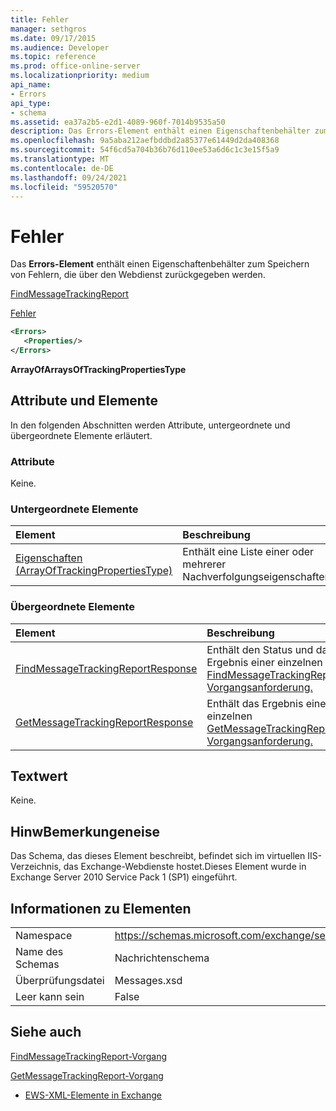 ```yaml
---
title: Fehler
manager: sethgros
ms.date: 09/17/2015
ms.audience: Developer
ms.topic: reference
ms.prod: office-online-server
ms.localizationpriority: medium
api_name:
- Errors
api_type:
- schema
ms.assetid: ea37a2b5-e2d1-4089-960f-7014b9535a50
description: Das Errors-Element enthält einen Eigenschaftenbehälter zum Speichern von Fehlern, die über den Webdienst zurückgegeben werden.
ms.openlocfilehash: 9a5aba212aefbddbd2a85377e61449d2da408368
ms.sourcegitcommit: 54f6cd5a704b36b76d110ee53a6d6c1c3e15f5a9
ms.translationtype: MT
ms.contentlocale: de-DE
ms.lasthandoff: 09/24/2021
ms.locfileid: "59520570"
---
```

# <a name="errors"></a>Fehler

Das **Errors-Element** enthält einen Eigenschaftenbehälter zum Speichern von Fehlern, die über den Webdienst zurückgegeben werden. 
  
[FindMessageTrackingReport](findmessagetrackingreport.md)
  
[Fehler](errors-ex15websvcsotherref.md)
  
```xml
<Errors>
   <Properties/>
</Errors>
```

 **ArrayOfArraysOfTrackingPropertiesType**
## <a name="attributes-and-elements"></a>Attribute und Elemente

In den folgenden Abschnitten werden Attribute, untergeordnete und übergeordnete Elemente erläutert.
  
### <a name="attributes"></a>Attribute

Keine.
  
### <a name="child-elements"></a>Untergeordnete Elemente

|**Element**|**Beschreibung**|
|:-----|:-----|
|[Eigenschaften (ArrayOfTrackingPropertiesType)](properties-arrayoftrackingpropertiestype.md) <br/> |Enthält eine Liste einer oder mehrerer Nachverfolgungseigenschaften.  <br/> |
   
### <a name="parent-elements"></a>Übergeordnete Elemente

|**Element**|**Beschreibung**|
|:-----|:-----|
|[FindMessageTrackingReportResponse](findmessagetrackingreportresponse.md) <br/> |Enthält den Status und das Ergebnis einer einzelnen [FindMessageTrackingReport-Vorgangsanforderung.](findmessagetrackingreport-operation.md)  <br/> |
|[GetMessageTrackingReportResponse](getmessagetrackingreportresponse.md) <br/> |Enthält das Ergebnis einer einzelnen [GetMessageTrackingReport-Vorgangsanforderung.](getmessagetrackingreport-operation.md)  <br/> |
   
## <a name="text-value"></a>Textwert

Keine.
  
## <a name="remarks"></a>HinwBemerkungeneise

Das Schema, das dieses Element beschreibt, befindet sich im virtuellen IIS-Verzeichnis, das Exchange-Webdienste hostet.Dieses Element wurde in Exchange Server 2010 Service Pack 1 (SP1) eingeführt.
  
## <a name="element-information"></a>Informationen zu Elementen

|||
|:-----|:-----|
|Namespace  <br/> |https://schemas.microsoft.com/exchange/services/2006/messages  <br/> |
|Name des Schemas  <br/> |Nachrichtenschema  <br/> |
|Überprüfungsdatei  <br/> |Messages.xsd  <br/> |
|Leer kann sein  <br/> |False  <br/> |
   
## <a name="see-also"></a>Siehe auch



[FindMessageTrackingReport-Vorgang](findmessagetrackingreport-operation.md)
  
[GetMessageTrackingReport-Vorgang](getmessagetrackingreport-operation.md)


- [EWS-XML-Elemente in Exchange](ews-xml-elements-in-exchange.md)

